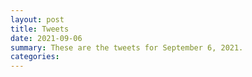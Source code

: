 ```yaml
---
layout: post
title: Tweets
date: 2021-09-06
summary: These are the tweets for September 6, 2021.
categories:
---
```


